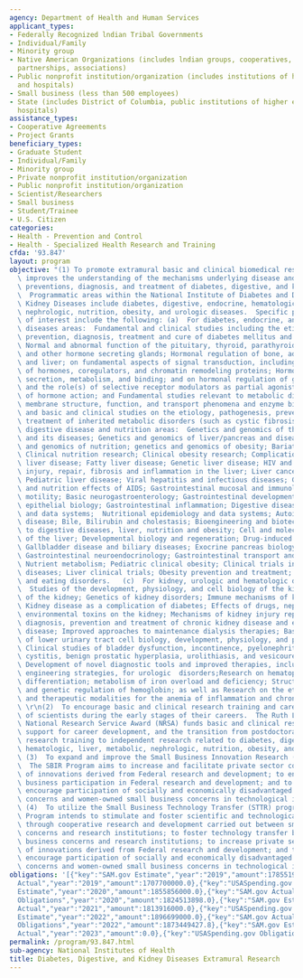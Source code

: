 ```yaml
---
agency: Department of Health and Human Services
applicant_types:
- Federally Recognized lndian Tribal Governments
- Individual/Family
- Minority group
- Native American Organizations (includes lndian groups, cooperatives, corporations,
  partnerships, associations)
- Public nonprofit institution/organization (includes institutions of higher education
  and hospitals)
- Small business (less than 500 employees)
- State (includes District of Columbia, public institutions of higher education and
  hospitals)
assistance_types:
- Cooperative Agreements
- Project Grants
beneficiary_types:
- Graduate Student
- Individual/Family
- Minority group
- Private nonprofit institution/organization
- Public nonprofit institution/organization
- Scientist/Researchers
- Small business
- Student/Trainee
- U.S. Citizen
categories:
- Health - Prevention and Control
- Health - Specialized Health Research and Training
cfda: '93.847'
layout: program
objective: "(1) To promote extramural basic and clinical biomedical research that\
  \ improves the understanding of the mechanisms underlying disease and leads to improved\
  \ preventions, diagnosis, and treatment of diabetes, digestive, and kidney diseases.\
  \  Programmatic areas within the National Institute of Diabetes and Digestive and\
  \ Kidney Diseases include diabetes, digestive, endocrine, hematologic, liver, metabolic,\
  \ nephrologic, nutrition, obesity, and urologic diseases.  Specific programs areas\
  \ of interest include the following: (a)  For diabetes, endocrine, and metabolic\
  \ diseases areas:  Fundamental and clinical studies including the etiology, pathogenesis,\
  \ prevention, diagnosis, treatment and cure of diabetes mellitus and its complications;\
  \ Normal and abnormal function of the pituitary, thyroid, parathyroid, adrenal,\
  \ and other hormone secreting glands; Hormonal regulation of bone, adipose tissue,\
  \ and liver; on fundamental aspects of signal transduction, including the action\
  \ of hormones, coregulators, and chromatin remodeling proteins; Hormone biosynthesis,\
  \ secretion, metabolism, and binding; and on hormonal regulation of gene expression\
  \ and the role(s) of selective receptor modulators as partial agonists or antagonists\
  \ of hormone action; and Fundamental studies relevant to metabolic disorders including\
  \ membrane structure, function, and transport phenomena and enzyme biosynthesis;\
  \ and basic and clinical studies on the etiology, pathogenesis, prevention, and\
  \ treatment of inherited metabolic disorders (such as cystic fibrosis).  (b)  For\
  \ digestive disease and nutrition areas:  Genetics and genomics of the GI tract\
  \ and its diseases; Genetics and genomics of liver/pancreas and diseases; Genetics\
  \ and genomics of nutrition; genetics and genomics of obesity; Bariatric surgery;\
  \ Clinical nutrition research; Clinical obesity research; Complications of chronic\
  \ liver disease; Fatty liver disease; Genetic liver disease; HIV and liver; Cell\
  \ injury, repair, fibrosis and inflammation in the liver; Liver cancer; Liver transplantation;\
  \ Pediatric liver disease; Viral hepatitis and infectious diseases; Gastrointestinal\
  \ and nutrition effects of AIDS; Gastrointestinal mucosal and immunology; Gastrointestinal\
  \ motility; Basic neurogastroenterology; Gastrointestinal development; Gastrointestinal\
  \ epithelial biology; Gastrointestinal inflammation; Digestive diseases epidemiology\
  \ and data systems;  Nutritional epidemiology and data systems; Autoimmune liver\
  \ disease; Bile, Bilirubin and cholestasis; Bioengineering and biotechnology related\
  \ to digestive diseases, liver, nutrition and obesity; Cell and molecular biology\
  \ of the liver; Developmental biology and regeneration; Drug-induced liver disease;\
  \ Gallbladder disease and biliary diseases; Exocrine pancreas biology and diseases;\
  \ Gastrointestinal neuroendocrinology; Gastrointestinal transport and absorption;\
  \ Nutrient metabolism; Pediatric clinical obesity; Clinical trials in digestive\
  \ diseases; Liver clinical trials; Obesity prevention and treatment; and Obesity\
  \ and eating disorders.   (c)  For kidney, urologic and hematologic diseases areas:\
  \  Studies of the development, physiology, and cell biology of the kidney; Pathophysiology\
  \ of the kidney; Genetics of kidney disorders; Immune mechanisms of kidney disease;\
  \ Kidney disease as a complication of diabetes; Effects of drugs, nephrotoxins and\
  \ environmental toxins on the kidney; Mechanisms of kidney injury repair; Improved\
  \ diagnosis, prevention and treatment of chronic kidney disease and end-stage renal\
  \ disease; Improved approaches to maintenance dialysis therapies; Basic studies\
  \ of lower urinary tract cell biology, development, physiology, and pathophysiology;\
  \ Clinical studies of bladder dysfunction, incontinence, pyelonephritis, interstitial\
  \ cystitis, benign prostatic hyperplasia, urolithiasis, and vesicoureteral reflux;\
  \ Development of novel diagnostic tools and improved therapies, including tissue\
  \ engineering strategies, for urologic  disorders;Research on hematopoietic cell\
  \ differentiation; metabolism of iron overload and deficiency; Structure, biosynthesis\
  \ and genetic regulation of hemoglobin; as well as Research on the etiology, pathogenesis,\
  \ and therapeutic modalities for the anemia of inflammation and chronic diseases.\
  \ \r\n(2)  To encourage basic and clinical research training and career development\
  \ of scientists during the early stages of their careers.  The Ruth L. Kirschstein\
  \ National Research Service Award (NRSA) funds basic and clinical research training,\
  \ support for career development, and the transition from postdoctoral biomedical\
  \ research training to independent research related to diabetes, digestive, endocrine,\
  \ hematologic, liver, metabolic, nephrologic, nutrition, obesity, and urologic diseases.\
  \ (3)  To expand and improve the Small Business Innovation Research (SBIR) program.\
  \  The SBIR Program aims to increase and facilitate private sector commercialization\
  \ of innovations derived from Federal research and development; to enhance small\
  \ business participation in Federal research and development; and to foster and\
  \ encourage participation of socially and economically disadvantaged small business\
  \ concerns and women-owned small business concerns in technological innovation.\
  \ (4)  To utilize the Small Business Technology Transfer (STTR) program.  The STTR\
  \ Program intends to stimulate and foster scientific and technological innovation\
  \ through cooperative research and development carried out between small business\
  \ concerns and research institutions; to foster technology transfer between small\
  \ business concerns and research institutions; to increase private sector commercialization\
  \ of innovations derived from Federal research and development; and to foster and\
  \ encourage participation of socially and economically disadvantaged small business\
  \ concerns and women-owned small business concerns in technological innovation."
obligations: '[{"key":"SAM.gov Estimate","year":"2019","amount":1785519000.0},{"key":"SAM.gov
  Actual","year":"2019","amount":1707700000.0},{"key":"USASpending.gov Obligations","year":"2019","amount":1755872258.0},{"key":"SAM.gov
  Estimate","year":"2020","amount":1855856000.0},{"key":"SAM.gov Actual","year":"2020","amount":1811521000.0},{"key":"USASpending.gov
  Obligations","year":"2020","amount":1824513898.0},{"key":"SAM.gov Estimate","year":"2021","amount":1867322000.0},{"key":"SAM.gov
  Actual","year":"2021","amount":1813916000.0},{"key":"USASpending.gov Obligations","year":"2021","amount":1783744268.2},{"key":"SAM.gov
  Estimate","year":"2022","amount":1896699000.0},{"key":"SAM.gov Actual","year":"2022","amount":1889792910.0},{"key":"USASpending.gov
  Obligations","year":"2022","amount":1873449427.8},{"key":"SAM.gov Estimate","year":"2023","amount":1992637800.0},{"key":"SAM.gov
  Actual","year":"2023","amount":0.0},{"key":"USASpending.gov Obligations","year":"2023","amount":1584572903.23}]'
permalink: /program/93.847.html
sub-agency: National Institutes of Health
title: Diabetes, Digestive, and Kidney Diseases Extramural Research
---
```

